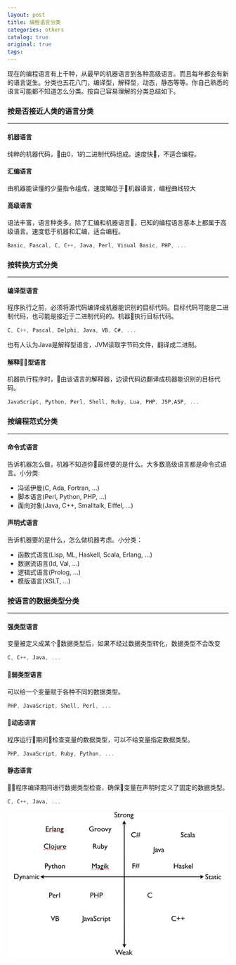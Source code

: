 ```yaml
---
layout: post
title: 编程语言分类
categories: others
catalog: true
original: true
tags: 
---
```


现在的编程语言有上千种，从最早的机器语言到各种高级语言。而且每年都会有新的语言诞生。分类也五花八门，编译型，解释型，动态，静态等等。你自己熟悉的语言可能都不知道怎么分类。按自己容易理解的分类总结如下。

### 按是否接近人类的语言分类
-----------------------------

#### 机器语言

纯粹的机器代码，由0，1的二进制代码组成。速度快，不适合编程。

#### 汇编语言

由机器能读懂的少量指令组成，速度略低于机器语言，编程曲线较大

#### 高级语言

语法丰富，语言种类多。除了汇编和机器语言，已知的编程语言基本上都属于高级语言。速度低于机器和汇编，适合编程。

```js
Basic, Pascal, C, C++, Java, Perl, Visual Basic, PHP, ...
```

### 按转换方式分类
-----------------------------

#### 编译型语言

程序执行之前，必须将源代码编译成机器能识别的目标代码。目标代码可能是二进制代码，也可能是接近于二进制代码的。机器执行目标代码。

```js
C, C++, Pascal, Delphi, Java, VB, C#, ...
```

也有人认为Java是解释型语言，JVM读取字节码文件，翻译成二进制。

#### 解释型语言

机器执行程序时，由该语言的解释器，边读代码边翻译成机器能识别的目标代码。

```js
JavaScript, Python, Perl, Shell, Ruby, Lua, PHP, JSP,ASP, ...
```

### 按编程范式分类
-----------------------------

#### 命令式语言

告诉机器怎么做，机器不知道你最终要的是什么。大多数高级语言都是命令式语言。小分类:

* 冯诺伊曼(C, Ada, Fortran, ...)
* 脚本语言(Perl, Python, PHP, ...)
* 面向对象(Java, C++, Smalltalk, Eiffel, ...)

#### 声明式语言

告诉机器要的是什么，怎么做机器考虑。小分类：

* 函数式语言(Lisp, ML, Haskell, Scala, Erlang, ...)
* 数据流语言(Id, Val, ...)
* 逻辑式语言(Prolog, ...)
* 模版语言(XSLT, ...)


### 按语言的数据类型分类
-----------------------------

#### 强类型语言

变量被定义成某个数据类型后，如果不经过数据类型转化，数据类型不会改变

```js
C, C++, Java, ...
```

#### 弱类型语言

可以给一个变量赋于各种不同的数据类型。

```js
PHP, JavaScript, Shell, Perl, ...
```

#### 动态语言

程序运行期间检查变量的数据类型，可以不给变量指定数据类型。

```js
PHP, JavaScript, Ruby, Python, ...
```

#### 静态语言

程序编译期间进行数据类型检查，确保变量在声明时定义了固定的数据类型。

```js
C, C++, Java, ...
```

![总结](/static/images/other/program.png)
